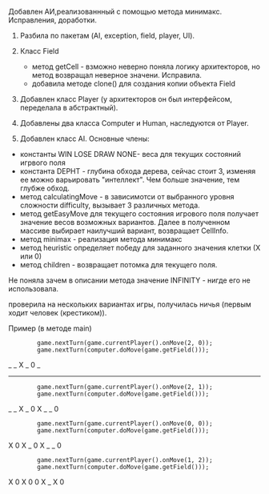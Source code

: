 Добавлен АИ,реализованнный с помощью метода минимакс.
Исправления, доработки.

1. Разбила по пакетам (AI, exception, field, player, UI).
2. Класс Field 
    - метод getCell - взможно неверно поняла логику архитекторов, но метод возвращал неверное значени. Исправила.
    - добавила методе clone() для создания копии объекта Field

3. Добавлен класс Player (у архитекторов он был интерфейсом, переделала в абстрактный). 
4. Добавлены два класса Computer и Human, наследуются от Player.
5. Добавлен класс AI. Основные члены:
  - константы WIN LOSE DRAW NONE- веса для текущих состояний игрвого поля
   - константа DEPHT - глубина обхода дерева, сейчас cтоит 3, изменяя ее можно варьировать "интеллект". Чем больше значение, тем глубже обход.
   - метод calculatingMove - в зависимотси от выбранного уровня сложности difficulty, вызывает 3 различных метода.   
   - метод getEasyMove для текущего состояния игрового поля получает значение весов возможных вариантов. Далее в полученном массиве выбирает наилучший вариант, возвращает CellInfo.
  - метод minimax - реализация метода минимакс
  - метод heuristic определяет победу для заданного значения клетки (Х или 0)
   - метод children - возвращает потомка для текущего поля.

Не поняла зачем в описании метода значение INFINITY - нигде его не использовала.

проверила на нескольких вариантах игры, получилась ничья (первым ходит человек (крестиком)).

Пример (в методе main)

            game.nextTurn(game.currentPlayer().onMove(2, 0));
            game.nextTurn(computer.doMove(game.getField()));

_ _ X
_ 0 _
_ _ _

            game.nextTurn(game.currentPlayer().onMove(2, 1));
            game.nextTurn(computer.doMove(game.getField()));

_ _ X
_ 0 X
_ _ 0

            game.nextTurn(game.currentPlayer().onMove(0, 0));
            game.nextTurn(computer.doMove(game.getField()));

X 0 X
_ 0 X
_ _ 0

            game.nextTurn(game.currentPlayer().onMove(1, 2));
            game.nextTurn(computer.doMove(game.getField()));
 
X 0 X
0 0 X
_ X 0
